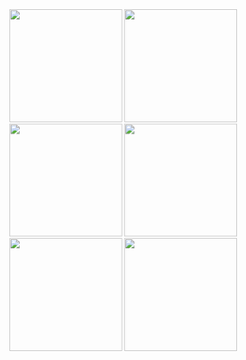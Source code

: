 <img src="https://github.com/user-attachments/assets/24ada25c-1453-4605-9788-e667385727f1" width="200" />
<img src="https://github.com/user-attachments/assets/0749742e-1a91-49c5-b584-d62e26ae9b17" width="200" />
<img src="https://github.com/user-attachments/assets/d33dd5cc-bfb6-4aa3-850f-656304c1127b" width="200" />
<img src="https://github.com/user-attachments/assets/b88eb554-7680-45af-be69-f6c0aed863da" width="200" />
<img src="https://github.com/user-attachments/assets/bf9434ba-cd60-4ffa-8da1-7716c662f89f" width="200" />

<img src="https://github.com/user-attachments/assets/f99c9181-8eb9-4f1b-aa2a-19189896533d" width="200" />
